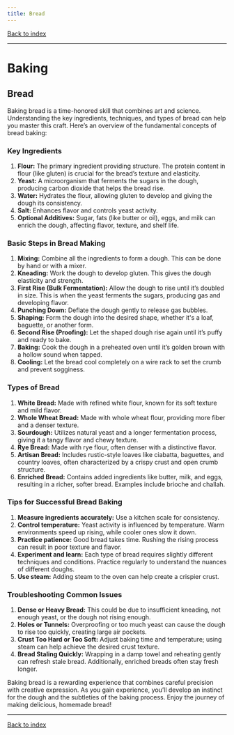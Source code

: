 ```yaml
---
title: Bread
---
```


[Back to index](index.html)

---
# Baking
## Bread

Baking bread is a time-honored skill that combines art and science. Understanding the key ingredients, techniques, and types of bread can help you master this craft. Here’s an overview of the fundamental concepts of bread baking:

### Key Ingredients
1. **Flour:** The primary ingredient providing structure. The protein content in flour (like gluten) is crucial for the bread’s texture and elasticity.
2. **Yeast:** A microorganism that ferments the sugars in the dough, producing carbon dioxide that helps the bread rise.
3. **Water:** Hydrates the flour, allowing gluten to develop and giving the dough its consistency.
4. **Salt:** Enhances flavor and controls yeast activity.
5. **Optional Additives:** Sugar, fats (like butter or oil), eggs, and milk can enrich the dough, affecting flavor, texture, and shelf life.

### Basic Steps in Bread Making
1. **Mixing:** Combine all the ingredients to form a dough. This can be done by hand or with a mixer.
2. **Kneading:** Work the dough to develop gluten. This gives the dough elasticity and strength.
3. **First Rise (Bulk Fermentation):** Allow the dough to rise until it’s doubled in size. This is when the yeast ferments the sugars, producing gas and developing flavor.
4. **Punching Down:** Deflate the dough gently to release gas bubbles.
5. **Shaping:** Form the dough into the desired shape, whether it's a loaf, baguette, or another form.
6. **Second Rise (Proofing):** Let the shaped dough rise again until it’s puffy and ready to bake.
7. **Baking:** Cook the dough in a preheated oven until it’s golden brown with a hollow sound when tapped.
8. **Cooling:** Let the bread cool completely on a wire rack to set the crumb and prevent sogginess.

### Types of Bread
1. **White Bread:** Made with refined white flour, known for its soft texture and mild flavor.
2. **Whole Wheat Bread:** Made with whole wheat flour, providing more fiber and a denser texture.
3. **Sourdough:** Utilizes natural yeast and a longer fermentation process, giving it a tangy flavor and chewy texture.
4. **Rye Bread:** Made with rye flour, often denser with a distinctive flavor.
5. **Artisan Bread:** Includes rustic-style loaves like ciabatta, baguettes, and country loaves, often characterized by a crispy crust and open crumb structure.
6. **Enriched Bread:** Contains added ingredients like butter, milk, and eggs, resulting in a richer, softer bread. Examples include brioche and challah.

### Tips for Successful Bread Baking
1. **Measure ingredients accurately:** Use a kitchen scale for consistency.
2. **Control temperature:** Yeast activity is influenced by temperature. Warm environments speed up rising, while cooler ones slow it down.
3. **Practice patience:** Good bread takes time. Rushing the rising process can result in poor texture and flavor.
4. **Experiment and learn:** Each type of bread requires slightly different techniques and conditions. Practice regularly to understand the nuances of different doughs.
5. **Use steam:** Adding steam to the oven can help create a crispier crust.

### Troubleshooting Common Issues
1. **Dense or Heavy Bread:** This could be due to insufficient kneading, not enough yeast, or the dough not rising enough.
2. **Holes or Tunnels:** Overproofing or too much yeast can cause the dough to rise too quickly, creating large air pockets.
3. **Crust Too Hard or Too Soft:** Adjust baking time and temperature; using steam can help achieve the desired crust texture.
4. **Bread Staling Quickly:** Wrapping in a damp towel and reheating gently can refresh stale bread. Additionally, enriched breads often stay fresh longer.

Baking bread is a rewarding experience that combines careful precision with creative expression. As you gain experience, you’ll develop an instinct for the dough and the subtleties of the baking process. Enjoy the journey of making delicious, homemade bread!

---
[Back to index](index.html)
